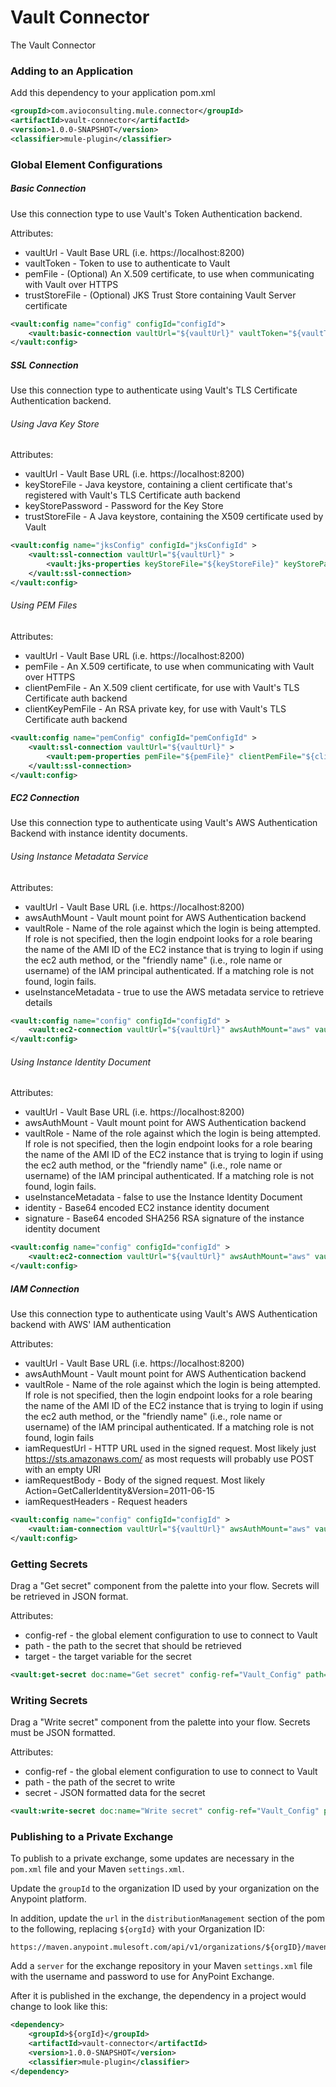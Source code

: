 # Vault Connector

The Vault Connector

### Adding to an Application
Add this dependency to your application pom.xml

```xml
<groupId>com.avioconsulting.mule.connector</groupId>
<artifactId>vault-connector</artifactId>
<version>1.0.0-SNAPSHOT</version>
<classifier>mule-plugin</classifier>
```

### Global Element Configurations

##### Basic Connection
Use this connection type to use Vault's Token Authentication backend.

Attributes:

*	vaultUrl - Vault Base URL (i.e. https://localhost:8200)
*	vaultToken - Token to use to authenticate to Vault
*	pemFile - (Optional) An X.509 certificate, to use when communicating with Vault over HTTPS
*	trustStoreFile - (Optional) JKS Trust Store containing Vault Server certificate

```xml
<vault:config name="config" configId="configId">
	<vault:basic-connection vaultUrl="${vaultUrl}" vaultToken="${vaultToken}" pemFile="${pemFile}" />
</vault:config>
```

##### SSL Connection
Use this connection type to authenticate using Vault's TLS Certificate Authentication backend.

###### Using Java Key Store
Attributes:

*	vaultUrl - Vault Base URL (i.e. https://localhost:8200)
*	keyStoreFile - Java keystore, containing a client certificate that's registered with Vault's TLS Certificate auth backend
*	keyStorePassword - Password for the Key Store
*	trustStoreFile - A Java keystore, containing the X509 certificate used by Vault

```xml
<vault:config name="jksConfig" configId="jksConfigId" >
    <vault:ssl-connection vaultUrl="${vaultUrl}" >
        <vault:jks-properties keyStoreFile="${keyStoreFile}" keyStorePassword="${keyStorePassword}" trustStoreFile="${trustStoreFile}" />
    </vault:ssl-connection>
</vault:config>
```

###### Using PEM Files
Attributes:

*	vaultUrl - Vault Base URL (i.e. https://localhost:8200)
*	pemFile - An X.509 certificate, to use when communicating with Vault over HTTPS
*	clientPemFile - An X.509 client certificate, for use with Vault's TLS Certificate auth backend
*	clientKeyPemFile - An RSA private key, for use with Vault's TLS Certificate auth backend

```xml
<vault:config name="pemConfig" configId="pemConfigId" >
    <vault:ssl-connection vaultUrl="${vaultUrl}" >
        <vault:pem-properties pemFile="${pemFile}" clientPemFile="${clientPemFile}" clientKeyPemFile="${clientKeyPemFile}" />
    </vault:ssl-connection>
</vault:config>
```

##### EC2 Connection
Use this connection type to authenticate using Vault's AWS Authentication Backend with instance identity documents.

###### Using Instance Metadata Service
Attributes:

*	vaultUrl - Vault Base URL (i.e. https://localhost:8200)
*	awsAuthMount - Vault mount point for AWS Authentication backend
*	vaultRole - Name of the role against which the login is being attempted. If role is not specified, then the login endpoint looks for a role bearing the name of the AMI ID of the EC2 instance that is trying to login if using the ec2 auth method, or the "friendly name" (i.e., role name or username) of the IAM principal authenticated. If a matching role is not found, login fails.
*	useInstanceMetadata - true to use the AWS metadata service to retrieve details

```xml
<vault:config name="config" configId="configId" >
    <vault:ec2-connection vaultUrl="${vaultUrl}" awsAuthMount="aws" vaultRole="ec2" useInstanceMetadata="true" />
</vault:config>
```

###### Using Instance Identity Document
Attributes:

*	vaultUrl - Vault Base URL (i.e. https://localhost:8200)
*	awsAuthMount - Vault mount point for AWS Authentication backend
*	vaultRole - Name of the role against which the login is being attempted. If role is not specified, then the login endpoint looks for a role bearing the name of the AMI ID of the EC2 instance that is trying to login if using the ec2 auth method, or the "friendly name" (i.e., role name or username) of the IAM principal authenticated. If a matching role is not found, login fails.
*	useInstanceMetadata - false to use the Instance Identity Document
*	identity - Base64 encoded EC2 instance identity document
*	signature - Base64 encoded SHA256 RSA signature of the instance identity document

```xml
<vault:config name="config" configId="configId" >
    <vault:ec2-connection vaultUrl="${vaultUrl}" awsAuthMount="aws" vaultRole="ec2" useInstanceMetadata="false" identity="${identityDoc}" signature="${identitySig}"/>
</vault:config>
```

##### IAM Connection
Use this connection type to authenticate using Vault's AWS Authentication backend with AWS' IAM authentication

Attributes:

*	vaultUrl - Vault Base URL (i.e. https://localhost:8200)
*	awsAuthMount - Vault mount point for AWS Authentication backend
*	vaultRole - Name of the role against which the login is being attempted. If role is not specified, then the login endpoint looks for a role bearing the name of the AMI ID of the EC2 instance that is trying to login if using the ec2 auth method, or the "friendly name" (i.e., role name or username) of the IAM principal authenticated. If a matching role is not found, login fails
*	iamRequestUrl - HTTP URL used in the signed request. Most likely just https://sts.amazonaws.com/ as most requests will probably use POST with an empty URI
*	iamRequestBody - Body of the signed request. Most likely Action=GetCallerIdentity&Version=2011-06-15
*	iamRequestHeaders - Request headers

```xml
<vault:config name="config" configId="configId" >
    <vault:iam-connection vaultUrl="${vaultUrl}" awsAuthMount="aws" vaultRole="ec2" iamRequestUrl="${iamReqUrl}" iamRequestBody="${iamReqBody}" iamRequestHeaders="${iamReqHeaders}"/>
</vault:config>
```

### Getting Secrets
Drag a "Get secret" component from the palette into your flow. Secrets will be retrieved in JSON format.

Attributes:

*	config-ref - the global element configuration to use to connect to Vault
*	path - the path to the secret that should be retrieved
*	target - the target variable for the secret

```xml
<vault:get-secret doc:name="Get secret" config-ref="Vault_Config" path="secret/test/mysecret" target="secret"/>
```

### Writing Secrets
Drag a "Write secret" component from the palette into your flow. Secrets must be JSON formatted.

Attributes:

*	config-ref - the global element configuration to use to connect to Vault
*	path - the path of the secret to write
*	secret - JSON formatted data for the secret

```xml
<vault:write-secret doc:name="Write secret" config-ref="Vault_Config" path="secret/test/mysecret" secret="#[vars.secret]"/>
```

### Publishing to a Private Exchange

To publish to a private exchange, some updates are necessary in the `pom.xml` file and your Maven `settings.xml`.

Update the `groupId` to the organization ID used by your organization on the Anypoint platform.

In addition, update the `url` in the `distributionManagement` section of the pom to the following, replacing `${orgId}` with your Organization ID:
```
https://maven.anypoint.mulesoft.com/api/v1/organizations/${orgID}/maven
```

Add a `server` for the exchange repository in your Maven `settings.xml` file with the username and password to use for AnyPoint Exchange. 

After it is published in the exchange, the dependency in a project would change to look like this:

```xml
<dependency>
    <groupId>${orgId}</groupId>
    <artifactId>vault-connector</artifactId>
    <version>1.0.0-SNAPSHOT</version>
    <classifier>mule-plugin</classifier>
</dependency>
```